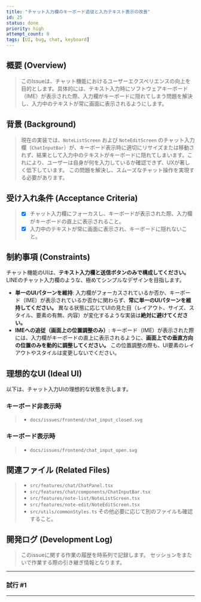 ```yaml
---
title: "チャット入力欄のキーボード追従と入力テキスト表示の改善"
id: 25
status: done
priority: high
attempt_count: 0
tags: [UI, bug, chat, keyboard]
---
```


## 概要 (Overview)

> このIssueは、チャット機能におけるユーザーエクスペリエンスの向上を目的とします。具体的には、テキスト入力時にソフトウェアキーボード（IME）が表示された際、入力欄がキーボードに隠れてしまう問題を解決し、入力中のテキストが常に画面に表示されるようにします。

## 背景 (Background)

> 現在の実装では、`NoteListScreen` および `NoteEditScreen` のチャット入力欄（`ChatInputBar`）が、キーボード表示時に適切にリサイズまたは移動されず、結果として入力中のテキストがキーボードに隠れてしまいます。これにより、ユーザーは自身が何を入力しているか確認できず、UXが著しく低下しています。
> この問題を解決し、スムーズなチャット操作を実現する必要があります。

## 受け入れ条件 (Acceptance Criteria)

> - [x] チャット入力欄にフォーカスし、キーボードが表示された際、入力欄がキーボードの直上に表示されること。
> - [x] 入力中のテキストが常に画面に表示され、キーボードに隠れないこと。

## 制約事項 (Constraints)

チャット機能のUIは、**テキスト入力欄と送信ボタンのみで構成してください。** LINEのチャット入力欄のような、極めてシンプルなデザインを目指します。

*   **単一のUIパターンを維持**: 入力欄がフォーカスされているか否か、キーボード（IME）が表示されているか否かに関わらず、**常に単一のUIパターンを維持してください。** 異なる状態に応じてUIの見た目（レイアウト、サイズ、スタイル、要素の有無、内容）が変化するような実装は**絶対に避けてください。**
*   **IMEへの追従（画面上の位置調整のみ）**: キーボード（IME）が表示された際には、入力欄がキーボードの直上に表示されるように、**画面上での垂直方向の位置のみを動的に調整してください。** この位置調整の際も、UI要素のレイアウトやスタイルは変更しないでください。

## 理想的なUI (Ideal UI)

以下は、チャット入力UIの理想的な状態を示します。

### キーボード非表示時

> - `docs/issues/frontend/chat_input_closed.svg`

### キーボード表示時

> - `docs/issues/frontend/chat_input_open.svg`

## 関連ファイル (Related Files) 

> - `src/features/chat/ChatPanel.tsx`
> - `src/features/chat/components/ChatInputBar.tsx`
> - `src/features/note-list/NoteListScreen.tsx`
> - `src/features/note-edit/NoteEditScreen.tsx`
> - `src/utils/commonStyles.ts`
その他必要に応じて別のファイルも確認すること。


## 開発ログ (Development Log)

> このissueに関する作業の履歴を時系列で記録します。
> セッションをまたいで作業する際の引き継ぎ情報となります。

---
### 試行 #1


---